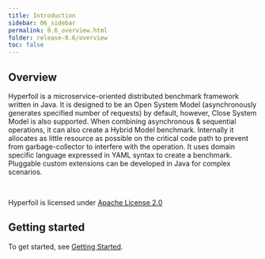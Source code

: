 ```yaml
---
title: Introduction
sidebar: 06_sidebar
permalink: 0.6_overview.html
folder: release-0.6/overview
toc: false
---
```



## Overview

Hyperfoil is a microservice-oriented distributed benchmark framework written in Java.  It is designed to be an Open System Model (asynchronously generates specified number of requests) by default, however, Close System Model is also supported.  When combining asynchronous & sequential operations, it can also create a Hybrid Model benchmark.  Internally it allocates as little resource as possible on the critical code path to prevent from garbage-collector to interfere with the operation.  It uses domain specific language expressed in YAML syntax to create a benchmark.  Pluggable custom extensions can be developed in Java for complex scenarios.


&nbsp;
&nbsp;


Hyperfoil is licensed under [Apache License 2.0](http://www.apache.org/licenses/LICENSE-2.0)


## Getting started

To get started, see [Getting Started](0.6_quickstart1.html).